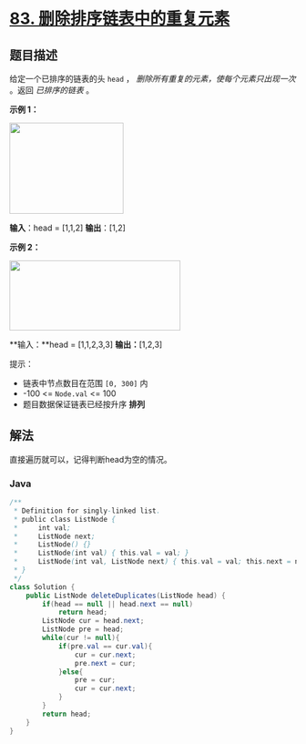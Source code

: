 # [83. 删除排序链表中的重复元素](https://leetcode.cn/problems/remove-duplicates-from-sorted-list)

## 题目描述

给定一个已排序的链表的头 `head` ， *删除所有重复的元素，使每个元素只出现一次* 。返回 *已排序的链表* 。



**示例 1：**

<img alt="" src="https://fastly.jsdelivr.net/gh/doocs/leetcode@main/solution/0000-0099/0083.Remove%20Duplicates%20from%20Sorted%20List/images/list1.jpg" style="height: 160px; width: 200px;" />


**输入**：head = [1,1,2]
**输出**：[1,2]


**示例 2：**

<img alt="" src="https://fastly.jsdelivr.net/gh/doocs/leetcode@main/solution/0000-0099/0083.Remove%20Duplicates%20from%20Sorted%20List/images/list2.jpg" style="height: 123px; width: 300px;" />

**输入：**head = [1,1,2,3,3]
**输出：**[1,2,3]

提示：

 - 链表中节点数目在范围 `[0, 300]` 内
 - -100 &lt;= `Node.val` &lt;= 100 
 - 题目数据保证链表已经按升序 **排列**

## 解法

直接遍历就可以，记得判断head为空的情况。

### **Java**

<!-- 这里可写当前语言的特殊实现逻辑 -->

```java
/**
 * Definition for singly-linked list.
 * public class ListNode {
 *     int val;
 *     ListNode next;
 *     ListNode() {}
 *     ListNode(int val) { this.val = val; }
 *     ListNode(int val, ListNode next) { this.val = val; this.next = next; }
 * }
 */
class Solution {
    public ListNode deleteDuplicates(ListNode head) {
        if(head == null || head.next == null)
            return head;
        ListNode cur = head.next;
        ListNode pre = head;
        while(cur != null){
            if(pre.val == cur.val){
                cur = cur.next;
                pre.next = cur;
            }else{
                pre = cur;
                cur = cur.next;
            }
        }
        return head;
    }
}
```



<!-- tabs:end -->
